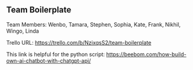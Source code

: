
## Team Boilerplate

Team Members: Wenbo, Tamara, Stephen, Sophia, Kate, Frank, Nikhil, Wingo, Linda


Trello URL: https://trello.com/b/NzixqsS2/team-boilerplate

This link is helpful for the python script: https://beebom.com/how-build-own-ai-chatbot-with-chatgpt-api/
